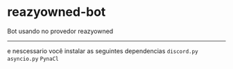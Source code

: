 # reazyowned-bot
Bot usando no provedor reazyowned 
_____________________________________________________
e nescessario você instalar as seguintes dependencias 
```discord.py```
```asyncio.py```
```PynaCl```
